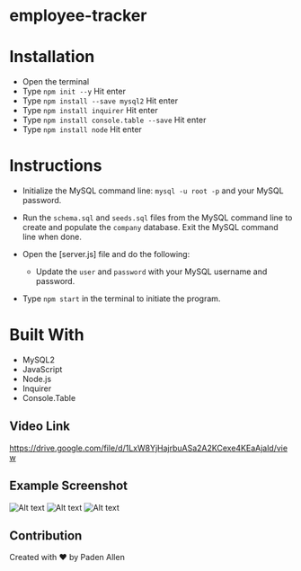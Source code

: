 # employee-tracker

# Installation
  * Open the terminal
  * Type `npm init --y` Hit enter
  * Type `npm install --save mysql2` Hit enter
  * Type `npm install inquirer` Hit enter
  * Type `npm install console.table --save` Hit enter
  * Type `npm install node` Hit enter

# Instructions
  * Initialize the MySQL command line: `mysql -u root -p` and your MySQL password.

  * Run the `schema.sql` and `seeds.sql` files from the MySQL command line to create and populate the `company` database. Exit the MySQL command line when done.

  * Open the [server.js] file and do the following:

    * Update the `user` and `password` with your MySQL username and password.

  * Type `npm start` in the terminal to initiate the program.

# Built With
* MySQL2
* JavaScript
* Node.js
* Inquirer
* Console.Table

## Video Link
https://drive.google.com/file/d/1LxW8YjHajrbuASa2A2KCexe4KEaAjald/view

## Example Screenshot
![Alt text](./imgages/demo1.png)
![Alt text](./imgages/demo2.png)
![Alt text](./imgages/demo3.png)

## Contribution
Created with ❤️ by Paden Allen